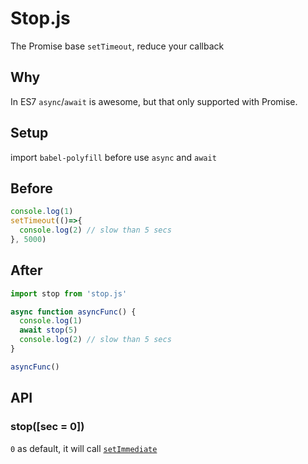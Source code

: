 # Stop.js

The Promise base `setTimeout`, reduce your callback

## Why
In ES7 `async`/`await` is awesome, but that only supported with Promise.

## Setup
import `babel-polyfill` before use `async` and `await`


## Before
```js
console.log(1)
setTimeout(()=>{
  console.log(2) // slow than 5 secs
}, 5000)
```

## After

```js
import stop from 'stop.js'

async function asyncFunc() {
  console.log(1)
  await stop(5)
  console.log(2) // slow than 5 secs
}

asyncFunc()
```


## API

### stop([sec = 0])

`0` as default, it will call [`setImmediate`](https://github.com/YuzuJS/setImmediate)
